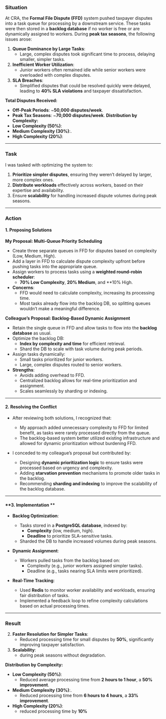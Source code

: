  ### **Situation**

At CRA, the **Formal File Dispute (FFD)** system pushed taxpayer disputes into a task queue for processing by a downstream service. These tasks were then stored in a **backlog database** if no worker is free or are dynamically assigned to workers. During **peak tax seasons**, the following issues arose:

1. **Queue Dominance by Large Tasks**:
    - Large, complex disputes took significant time to process, delaying smaller, simpler tasks.
2. **Inefficient Worker Utilization**: 
    - Junior workers often remained idle while senior workers were overloaded with complex disputes.
3. **SLA Breaches**:
    - Simplified disputes that could be resolved quickly were delayed, leading to **40% SLA violations** and taxpayer dissatisfaction.

**Total Disputes Received:**
- **Off-Peak Periods**: ~**50,000 disputes/week**.
- **Peak Tax Seasons**: ~**70,000 disputes/week**.
**Distribution by Complexity:**
- **Low Complexity (50%)**:
- **Medium Complexity (30%)**:.
- **High Complexity (20%)**:

---

### **Task**

I was tasked with optimizing the system to:

1. **Prioritize simpler disputes**, ensuring they weren’t delayed by larger, more complex ones.
2. **Distribute workloads** effectively across workers, based on their expertise and availability.
3. Ensure **scalability** for handling increased dispute volumes during peak seasons.

---

### **Action**

#### **1. Proposing Solutions**

**My Proposal: Multi-Queue Priority Scheduling**

- Create three separate queues in FFD for disputes based on complexity (Low, Medium, High).
- Add a layer in FFD to calculate dispute complexity upfront before pushing tasks into the appropriate queue.
- Assign workers to process tasks using a **weighted round-robin scheduler**:
    - **70% Low Complexity**, **20% Medium**, and **10% High.
- **Concerns**:
    - FFD would need to calculate complexity, increasing its processing time.
    - Most tasks already flow into the backlog DB, so splitting queues wouldn’t make a meaningful difference.

**Colleague’s Proposal: Backlog-Based Dynamic Assignment**

- Retain the single queue in FFD and allow tasks to flow into the **backlog database** as usual.
- Optimize the backlog DB:
    - **Index by complexity and time** for efficient retrieval.
    - Shard the DB to scale with task volume during peak periods.
- Assign tasks dynamically:
    - Small tasks prioritized for junior workers.
    - Large, complex disputes routed to senior workers.
- **Strengths**:
    - Avoids adding overhead to FFD.
    - Centralized backlog allows for real-time prioritization and assignment.
    - Scales seamlessly by sharding or indexing.

---

#### **2. Resolving the Conflict**

- After reviewing both solutions, I recognized that:
    
    - My approach added unnecessary complexity to FFD for limited benefit, as tasks were rarely processed directly from the queue.
    - The backlog-based system better utilized existing infrastructure and allowed for dynamic prioritization without burdening FFD.
- I conceded to my colleague’s proposal but contributed by:
    
    - Designing **dynamic prioritization logic** to ensure tasks were processed based on urgency and complexity.
    - Adding **starvation prevention** mechanisms to promote older tasks in the backlog.
    - Recommending **sharding and indexing** to improve the scalability of the backlog database.

---

#### **3. Implementation **

- **Backlog Optimization**:
    
    - Tasks stored in a **PostgreSQL database**, indexed by:
        - **Complexity** (low, medium, high).
        - **Deadline** to prioritize SLA-sensitive tasks.
    - Sharded the DB to handle increased volumes during peak seasons.
- **Dynamic Assignment**:
    
    - Workers pulled tasks from the backlog based on:
        - Complexity (e.g., junior workers assigned simpler tasks).
        - Deadline (e.g., tasks nearing SLA limits were prioritized).
- **Real-Time Tracking**:
    
    - Used **Redis** to monitor worker availability and workloads, ensuring fair distribution of tasks.
    - Implemented a feedback loop to refine complexity calculations based on actual processing times.

---

### **Result**

2. **Faster Resolution for Simpler Tasks**:
    - Reduced processing time for small disputes by **50%**, significantly improving taxpayer satisfaction.
4. **Scalability**:
    - during peak seasons without degradation.

**Distribution by Complexity:**
- **Low Complexity (50%)**:
	- Reduced average processing time from **2 hours to 1 hour**, a **50% improvement**.
- **Medium Complexity (30%)**:.
	-  Reduced processing time from **6 hours to 4 hours**, a **33% improvement**.
- **High Complexity (20%)**:
	- reduced processing time by **10%**